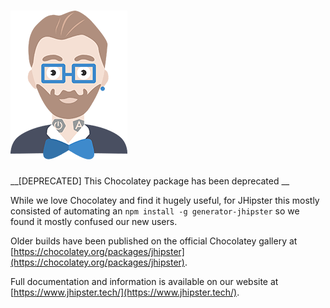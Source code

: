 ﻿# <img src="https://raw.githubusercontent.com/jhipster/jhipster.github.io/master/images/logo/logo-jhipster2x.png"/>

__[DEPRECATED] This Chocolatey package has been deprecated __

While we love Chocolatey and find it hugely useful, for JHipster this mostly consisted of automating an `npm install -g generator-jhipster` so we found it mostly confused our new users.

Older builds have been published on the official Chocolatey gallery at [https://chocolatey.org/packages/jhipster](https://chocolatey.org/packages/jhipster).

Full documentation and information is available on our website at [https://www.jhipster.tech/](https://www.jhipster.tech/).
